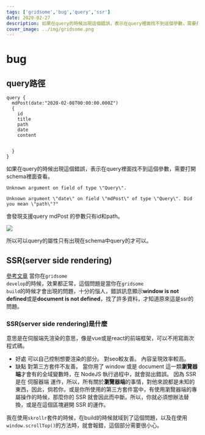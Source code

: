 ```yaml
---
tags: ['gridsome','bug','query','ssr']
date: 2020-02-27
description: 如果在query的時候出現這個錯誤，表示在query裡面找不到這個參數，需要打開schema裡面查看。
cover_image: ../img/gridsome.png
---
```


# bug
## query路徑
```typescript=
query {
  mdPost(date:"2020-02-08T00:00:00.000Z")
  {
    id
    title
    path
    date
    content
    
    
  }
}
```

如果在query的時候出現這個錯誤，表示在query裡面找不到這個參數，需要打開schema裡面查看。
```typescript=
Unknown argument on field of type \"Query\".
```
```typescript=
Unknown argument \"date\" on field \"mdPost\" of type \"Query\". Did you mean \"path\"?"
```
會發現支援query mdPost 的參數只有id和path。

![](https://i.imgur.com/Uu4J9IF.png)

所以可以query的屬性只有出現在schema中query的才可以。
## SSR(server side rendering)
[參考文章](https://blog.hinablue.me/2019-ithome-ironman-day-18/)
當你在<code>gridsome develop</code>的時候，效果都正常，這個問題是當你在<code>gridsome build</code>的時候才會出現的問題，十分的惱人，錯誤訊息顯示**window is not defined**或是**document is not defined**，找了許多資料，才知道原來這是ssr的問題。
### SSR(server side rendering)是什麼
意思是在伺服端先渲染的意思，像是vue或是react的前端框架，可以不用寫兩次程式碼。
* 好處
可以自己控制想要渲染的部分。
對seo較友善。
內容呈現效率較高。
* 缺點
對第三方套件不友善。
當你用了 window 或是 document 這一類**瀏覽器端**才會有的全域變數時，在 NodeJS 執行過程中，就會拋出錯誤。
因為 SSR 是在 伺服器端 運作，所以，所有關於**瀏覽器端**的事情，對他來說都是未知的東西，因此，倘若你，或是你所使用的第三方套件當中，有使用瀏覽器端的專屬操作的時候，那麼你的 SSR 就會因此而中斷。所以，你就必須想辦法替換，或是在這個區塊避開 SSR 的運作。

我在使用<code>skrollr</code>套件的時候，在build的時候就域到了這個問題，以及在使用<code>window.scrollTop()</code>的方法時，就會報錯，這個部分需要很小心。
